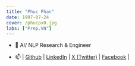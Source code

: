 ```yaml
---
title: "Phuc Phan"
date: 1997-07-24
cover: /phucpx0.jpg
labs: ["Prep.VN"]
---
```


- 🔭 AI/ NLP Research & Engineer 

- 📫 | [Github](https://github.com/phanxuanphucnd) | [LinkedIn](https://www.linkedin.com/in/phanxuanphucnd/) | [X (Twitter)](https://twitter.com/phucpx247) | [Facebook](https://www.facebook.com/phanxuanphucnd) |

